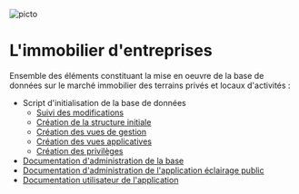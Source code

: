 ![picto](/doc/img/.png)

# L'immobilier d'entreprises

Ensemble des éléments constituant la mise en oeuvre de la base de données sur le marché immobilier des terrains privés et locaux d'activités :

- Script d'initialisation de la base de données
  * [Suivi des modifications](SQL/IMMO_00_trace.sql)
  * [Création  de la structure initiale](SQL/IMMO_10_squelette.sql)
  * [Création des vues de gestion](SQL/IMMO_20_vues_gestion.sql)
  * [Création des vues applicatives](SQL/IMMO_21_vues_xapps.sql)
  * [Création des privilèges](SQL/IMMO_99_grant.sql)
- [Documentation d'administration de la base](doc/doc_admin_bd_immo.md)
- [Documentation d'administration de l'application éclairage public](doc/doc_admin_app_immo.md)
- [Documentation utilisateur de l'application](doc/doc_user_app_immo.md)
